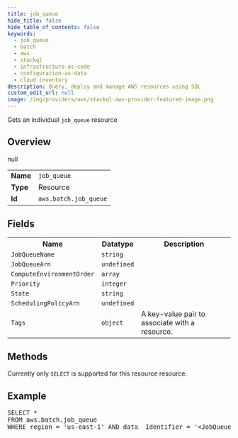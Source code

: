 ```yaml
---
title: job_queue
hide_title: false
hide_table_of_contents: false
keywords:
  - job_queue
  - batch
  - aws
  - stackql
  - infrastructure-as-code
  - configuration-as-data
  - cloud inventory
description: Query, deploy and manage AWS resources using SQL
custom_edit_url: null
image: /img/providers/aws/stackql-aws-provider-featured-image.png
---
```

Gets an individual <code>job_queue</code> resource

## Overview
<table><tbody>
<tr><td><b>Name</b></td><td><code>job_queue</code></td></tr>
<tr><td><b>Type</b></td><td>Resource</td></tr>
null
<tr><td><b>Id</b></td><td><code>aws.batch.job_queue</code></td></tr>
</tbody></table>

## Fields
<table><tbody>
<tr><th>Name</th><th>Datatype</th><th>Description</th></tr>
<tr><td><code>JobQueueName</code></td><td><code>string</code></td><td></td></tr>
<tr><td><code>JobQueueArn</code></td><td><code>undefined</code></td><td></td></tr>
<tr><td><code>ComputeEnvironmentOrder</code></td><td><code>array</code></td><td></td></tr>
<tr><td><code>Priority</code></td><td><code>integer</code></td><td></td></tr>
<tr><td><code>State</code></td><td><code>string</code></td><td></td></tr>
<tr><td><code>SchedulingPolicyArn</code></td><td><code>undefined</code></td><td></td></tr>
<tr><td><code>Tags</code></td><td><code>object</code></td><td>A key-value pair to associate with a resource.</td></tr>

</tbody></table>

## Methods
Currently only <code>SELECT</code> is supported for this resource resource.

## Example
<pre>
SELECT * 
FROM aws.batch.job_queue
WHERE region = 'us-east-1' AND data__Identifier = '&lt;JobQueueArn&gt;'
</pre>
